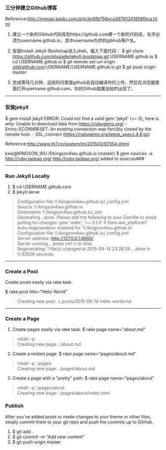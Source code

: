 ### 三分钟建立Github博客

Reference:<http://jingyan.baidu.com/article/6fb756eca39760241858fbca.html>

1. 建立一个新的Gibhub代码库到https://github.com建一个新的代码库，名字必须为username.github.io，其中username为你的gibhub用户名。

2. 安装Install Jekyll-Bootstrap进入shell，输入下面代码：
$ git clone https://github.com/plusjade/jekyll-bootstrap.git USERNAME.github.io
$ cd USERNAME.github.io
$ git remote set-url origin git@github.com:USERNAME/USERNAME.github.io.git
$ git push origin master

3. 完成等待几分钟，这段时间里面github会自动编译你的上传，然后在浏览器里面打开username.github.com，你的Github就魔法般的出现了。

---
### 安装jekyll
$ gem install jekyll
ERROR:  Could not find a valid gem 'jekyll' (>= 0), here is why:
          Unable to download data from https://rubygems.org/ - Errno::ECONNRESET: An existing connection was forcibly closed by the remote host. - SSL_connect (https://rubygems.org/latest_specs.4.8.gz)

Reference:<http://www.th7.cn/system/lin/201503/97354.shtml>

kxw@KINGSON_WU /f/kingson4wu.github.io (master)
$ gem sources -a http://ruby.taobao.org/
http://ruby.taobao.org/ added to sources###

---
### Run Jekyll Locally
1. $ cd USERNAME.github.com
2. $ jekyll serve

>Configuration file: f:/kingson4wu.github.io/\_config.yml<br />
Source: f:/kingson4wu.github.io<br />
Destination: f:/kingson4wu.github.io/\_site<br />
Generating..  done.
Please add the following to your Gemfile to avoid polling for changes: gem 'wdm', '>= 0.1.0' if Gem.win_platform?<br />
Auto-regeneration: enabled for 'f:/kingson4wu.github.io'<br />
Configuration file: f:/kingson4wu.github.io/\_config.yml<br />
Server address: http://127.0.0.1:4000/<br />
Server running... press ctrl-c to stop.<br />
Regenerating: 1 file(s) changed at 2015-09-14 23:26:26 ...done in 0.43529 seconds.

---
###  Create a Post
Create posts easily via rake task:

$ rake post title="Hello World"
>Creating new post: ./\_posts/2015-09-14-hello-world.md<br />


---
### Create a Page

1. Create pages easily via rake task:
$ rake page name="about.md"
>mkdir -p .<br />
Creating new page: ./about.md

2. Create a nested page:
$ rake page name="pages/about.md"
>mkdir -p ./pages<br />
Creating new page: ./pages/about.md

3. Create a page with a "pretty" path:
$ rake page name="pages/about"
>mkdir -p ./pages/about<br />
Creating new page: ./pages/about/index.html

### Publish
After you've added posts or made changes to your theme or other files, simply commit them to your git repo and push the commits up to GitHub.

1. $ git add .
2. $ git commit -m "Add new content"
3. $ git push origin master
